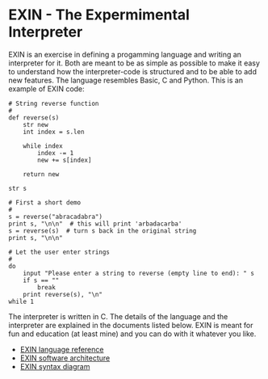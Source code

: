# EXIN - The Expermimental Interpreter

EXIN is an exercise in defining a progamming language and writing an interpreter for it. Both are meant to be as simple as possible to make it easy to understand how the interpreter-code is structured and to be able to add new features. The language resembles Basic, C and Python. This is an example of EXIN code:
```
# String reverse function
#
def reverse(s)
    str new
    int index = s.len

    while index
        index -= 1
        new += s[index]

    return new

str s

# First a short demo
#
s = reverse("abracadabra")
print s, "\n\n"  # this will print 'arbadacarba'
s = reverse(s)  # turn s back in the original string
print s, "\n\n"

# Let the user enter strings
#
do
    input "Please enter a string to reverse (empty line to end): " s
    if s == ""
        break
    print reverse(s), "\n"
while 1
```
The interpreter is written in C. The details of the language and the interpreter are explained in the documents listed below. EXIN is meant for fun and education (at least mine) and you can do with it whatever you like.

- [EXIN language reference](EXIN%20language%20reference.md)
- [EXIN software architecture](EXIN%20software%20architecture.md)
- [EXIN syntax diagram](EXIN%20syntax%20diagram.pdf)   
